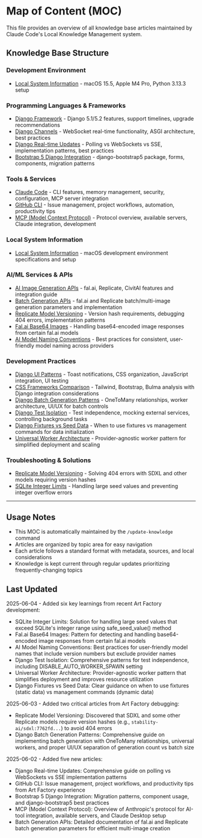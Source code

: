 # Map of Content (MOC)

This file provides an overview of all knowledge base articles maintained by Claude Code's Local Knowledge Management system.

## Knowledge Base Structure

### Development Environment
- [Local System Information](./local-system-info.md) - macOS 15.5, Apple M4 Pro, Python 3.13.3 setup

### Programming Languages & Frameworks
- [Django Framework](./django.md) - Django 5.1/5.2 features, support timelines, upgrade recommendations
- [Django Channels](./django-channels.md) - WebSocket real-time functionality, ASGI architecture, best practices
- [Django Real-time Updates](./django-realtime-updates.md) - Polling vs WebSockets vs SSE, implementation patterns, best practices
- [Bootstrap 5 Django Integration](./bootstrap5-django-integration.md) - django-bootstrap5 package, forms, components, migration patterns

### Tools & Services
- [Claude Code](./claude-code.md) - CLI features, memory management, security, configuration, MCP server integration
- [GitHub CLI](./github-cli.md) - Issue management, project workflows, automation, productivity tips
- [MCP (Model Context Protocol)](./mcp-model-context-protocol.md) - Protocol overview, available servers, Claude integration, development

### Local System Information
- [Local System Information](./local-system-info.md) - macOS development environment specifications and setup

### AI/ML Services & APIs
- [AI Image Generation APIs](./ai-image-generation-apis.md) - fal.ai, Replicate, CivitAI features and integration guide
- [Batch Generation APIs](./batch-generation-apis.md) - fal.ai and Replicate batch/multi-image generation parameters and implementation
- [Replicate Model Versioning](./replicate-model-versioning.md) - Version hash requirements, debugging 404 errors, implementation patterns
- [Fal.ai Base64 Images](./fal-ai-base64-images.md) - Handling base64-encoded image responses from certain fal.ai models
- [AI Model Naming Conventions](./ai-model-naming-conventions.md) - Best practices for consistent, user-friendly model naming across providers

### Development Practices
- [Django UI Patterns](./django-ui-patterns.md) - Toast notifications, CSS organization, JavaScript integration, UI testing
- [CSS Frameworks Comparison](./css-frameworks-comparison.md) - Tailwind, Bootstrap, Bulma analysis with Django integration considerations
- [Django Batch Generation Patterns](./django-batch-generation-patterns.md) - OneToMany relationships, worker architecture, UI/UX for batch controls
- [Django Test Isolation](./django-test-isolation.md) - Test independence, mocking external services, controlling background tasks
- [Django Fixtures vs Seed Data](./django-fixtures-vs-seed-data.md) - When to use fixtures vs management commands for data initialization
- [Universal Worker Architecture](./universal-worker-architecture.md) - Provider-agnostic worker pattern for simplified deployment and scaling

### Troubleshooting & Solutions
- [Replicate Model Versioning](./replicate-model-versioning.md) - Solving 404 errors with SDXL and other models requiring version hashes
- [SQLite Integer Limits](./sqlite-integer-limits.md) - Handling large seed values and preventing integer overflow errors

---

## Usage Notes

- This MOC is automatically maintained by the `/update-knowledge` command
- Articles are organized by topic area for easy navigation
- Each article follows a standard format with metadata, sources, and local considerations
- Knowledge is kept current through regular updates prioritizing frequently-changing topics

## Last Updated
2025-06-04 - Added six key learnings from recent Art Factory development:
- SQLite Integer Limits: Solution for handling large seed values that exceed SQLite's integer range using safe_seed_value() method
- Fal.ai Base64 Images: Pattern for detecting and handling base64-encoded image responses from certain fal.ai models
- AI Model Naming Conventions: Best practices for user-friendly model names that include version numbers but exclude provider names
- Django Test Isolation: Comprehensive patterns for test independence, including DISABLE_AUTO_WORKER_SPAWN setting
- Universal Worker Architecture: Provider-agnostic worker pattern that simplifies deployment and improves resource utilization
- Django Fixtures vs Seed Data: Clear guidance on when to use fixtures (static data) vs management commands (dynamic data)

2025-06-03 - Added two critical articles from Art Factory debugging:
- Replicate Model Versioning: Discovered that SDXL and some other Replicate models require version hashes (e.g., `stability-ai/sdxl:7762fd...`) to avoid 404 errors
- Django Batch Generation Patterns: Comprehensive guide on implementing batch generation with OneToMany relationships, universal workers, and proper UI/UX separation of generation count vs batch size

2025-06-02 - Added five new articles:
- Django Real-time Updates: Comprehensive guide on polling vs WebSockets vs SSE implementation patterns
- GitHub CLI: Issue management, project workflows, and productivity tips from Art Factory experience  
- Bootstrap 5 Django Integration: Migration patterns, component usage, and django-bootstrap5 best practices
- MCP (Model Context Protocol): Overview of Anthropic's protocol for AI-tool integration, available servers, and Claude Desktop setup
- Batch Generation APIs: Detailed documentation of fal.ai and Replicate batch generation parameters for efficient multi-image creation